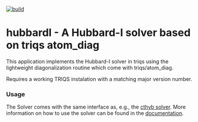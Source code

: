 [![build](https://github.com/TRIQS/hubbardI/workflows/build/badge.svg)](https://github.com/TRIQS/hubbardI/actions?query=workflow%3Abuild)

# hubbardI - A Hubbard-I solver based on triqs atom_diag

This application implements the Hubbard-I solver in triqs using the lightweight diagonalization routine which come with triqs/atom_diag.

Requires a working TRIQS instalation with a matching major version number.

### Usage ###
The Solver comes with the same interface as, e.g., the [cthyb solver](https://triqs.github.io/cthyb/latest/index.html). More information on how to use the solver can be found in the [documentation](https://triqs.github.io/hubbardI/latest/documentation.html).
